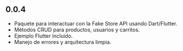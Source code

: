 ## 0.0.4

* Paquete para interactuar con la Fake Store API usando Dart/Flutter.
* Métodos CRUD para productos, usuarios y carritos.
* Ejemplo Flutter incluido.
* Manejo de errores y arquitectura limpia.
